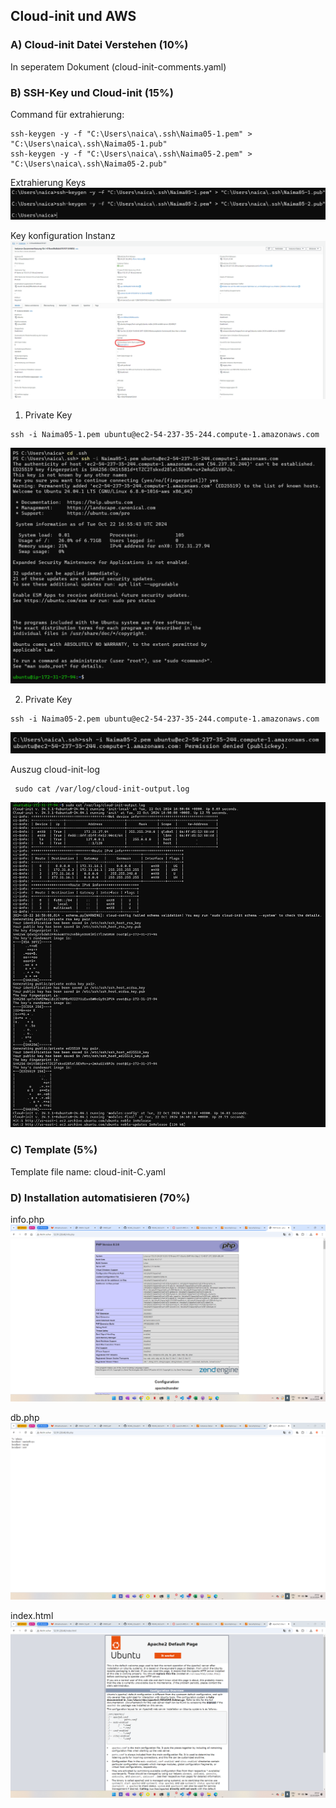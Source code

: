 ## Cloud-init und AWS

### A) Cloud-init Datei Verstehen (10%)
In seperatem Dokument (cloud-init-comments.yaml)


### B) SSH-Key und Cloud-init (15%)
Command für extrahierung:
```
ssh-keygen -y -f "C:\Users\naica\.ssh\Naima05-1.pem" > "C:\Users\naica\.ssh\Naima05-1.pub"
ssh-keygen -y -f "C:\Users\naica\.ssh\Naima05-2.pem" > "C:\Users\naica\.ssh\Naima05-2.pub"
```

Extrahierung Keys
![Extrahierung Keys](image.png)

Key konfiguration Instanz
![Key konfiguration](image-1.png)

1. Private Key
```
ssh -i Naima05-1.pem ubuntu@ec2-54-237-35-244.compute-1.amazonaws.com
```
![private key 05-1](image-2.png)

2. Private Key
```
ssh -i Naima05-2.pem ubuntu@ec2-54-237-35-244.compute-1.amazonaws.com
```
![private key 05-2](image-3.png)

Auszug cloud-init-log
```
 sudo cat /var/log/cloud-init-output.log
 ```
![cloud-init-log](image-4.png)


### C) Template (5%)
Template file name: cloud-init-C.yaml


### D) Installation automatisieren (70%)
info.php
![info.php](image-5.png)

db.php
![db.php](image-6.png)

index.html
![index.html](image-7.png)